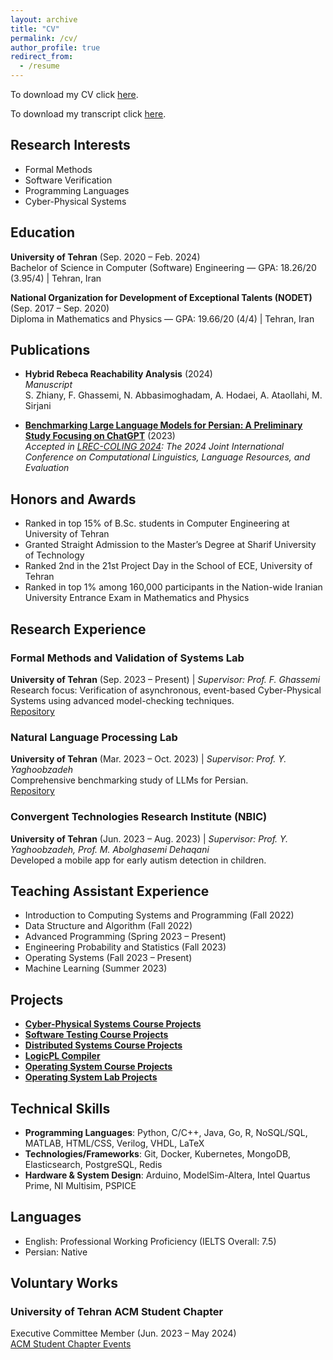 ```yaml
---
layout: archive
title: "CV"
permalink: /cv/
author_profile: true
redirect_from:
  - /resume
---
```


To download my CV click [here](/files/CV.pdf).

To download my transcript click [here](/files/Transcript.pdf).

## Research Interests
- Formal Methods
- Software Verification
- Programming Languages
- Cyber-Physical Systems

## Education
**University of Tehran** (Sep. 2020 – Feb. 2024)  
Bachelor of Science in Computer (Software) Engineering — GPA: 18.26/20 (3.95/4) | Tehran, Iran

**National Organization for Development of Exceptional Talents (NODET)** (Sep. 2017 – Sep. 2020)  
Diploma in Mathematics and Physics — GPA: 19.66/20 (4/4) | Tehran, Iran

## Publications
- **Hybrid Rebeca Reachability Analysis** (2024)  
  *Manuscript*  
   S. Zhiany, F. Ghassemi, N. Abbasimoghadam, A. Hodaei, A. Ataollahi, M. Sirjani

- **[Benchmarking Large Language Models for Persian: A Preliminary Study Focusing on ChatGPT](https://arxiv.org/abs/2404.02403)** (2023)  
  *Accepted in [LREC-COLING 2024](https://lrec-coling-2024.org/): The 2024 Joint International Conference on Computational Linguistics, Language Resources, and Evaluation*  
 
## Honors and Awards
- Ranked in top 15% of B.Sc. students in Computer Engineering at University of Tehran
- Granted Straight Admission to the Master’s Degree at Sharif University of Technology
- Ranked 2nd in the 21st Project Day in the School of ECE, University of Tehran
- Ranked in top 1% among 160,000 participants in the Nation-wide Iranian University Entrance Exam in Mathematics and Physics

## Research Experience
### Formal Methods and Validation of Systems Lab  
**University of Tehran** (Sep. 2023 – Present) | *Supervisor: Prof. F. Ghassemi*  
Research focus: Verification of asynchronous, event-based Cyber-Physical Systems using advanced model-checking techniques.  
[Repository](https://github.com/SaeedZhiany/HybridRebecaReachabilityAnalysis)

### Natural Language Processing Lab  
**University of Tehran** (Mar. 2023 – Oct. 2023) | *Supervisor: Prof. Y. Yaghoobzadeh*  
Comprehensive benchmarking study of LLMs for Persian.  
 [Repository](https://github.com/Nesabbasi/Benchmarking_ChatGPT_for_Persian)

### Convergent Technologies Research Institute (NBIC)  
**University of Tehran** (Jun. 2023 – Aug. 2023) | *Supervisor: Prof. Y. Yaghoobzadeh, Prof. M. Abolghasemi Dehaqani*  
Developed a mobile app for early autism detection in children.

## Teaching Assistant Experience
- Introduction to Computing Systems and Programming (Fall 2022)
- Data Structure and Algorithm (Fall 2022)
- Advanced Programming (Spring 2023 – Present)
- Engineering Probability and Statistics (Fall 2023)
- Operating Systems (Fall 2023 – Present)
- Machine Learning (Summer 2023)

## Projects
- **[Cyber-Physical Systems Course Projects](https://github.com/Nesabbasi/CPS_Course_Projects)**
- **[Software Testing Course Projects](https://github.com/Nesabbasi/Software-Testing-Course-Projects)**
- **[Distributed Systems Course Projects](https://github.com/Nesabbasi/Distributed-Computing-Course-Projects)**
- **[LogicPL Compiler](https://github.com/Nesabbasi/LogicPL-Compiler)**
- **[Operating System Course Projects](https://github.com/Nesabbasi/Operating-Systems)**
- **[Operating System Lab Projects](https://github.com/Nesabbasi/os-lab-xv6)**

## Technical Skills
- **Programming Languages**: Python, C/C++, Java, Go, R, NoSQL/SQL, MATLAB, HTML/CSS, Verilog, VHDL, LaTeX
- **Technologies/Frameworks**: Git, Docker, Kubernetes, MongoDB, Elasticsearch, PostgreSQL, Redis
- **Hardware & System Design**: Arduino, ModelSim-Altera, Intel Quartus Prime, NI Multisim, PSPICE

## Languages
- English: Professional Working Proficiency (IELTS Overall: 7.5)
- Persian: Native

## Voluntary Works
### University of Tehran ACM Student Chapter  
Executive Committee Member (Jun. 2023 – May 2024)  
[ACM Student Chapter Events](https://ut-acm.ir/events/soc2023/)

